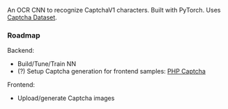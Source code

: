 An OCR CNN to recognize CaptchaV1 characters.
Built with PyTorch. Uses [Captcha Dataset](https://www.kaggle.com/datasets/parsasam/captcha-dataset).



### Roadmap

Backend:
- Build/Tune/Train NN
- (?) Setup Captcha generation for frontend samples: [PHP Captcha](https://github.com/Gregwar/Captcha)

Frontend:
- Upload/generate Captcha images
